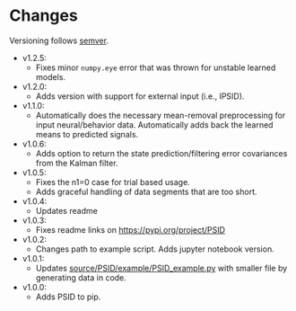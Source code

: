 # Changes 
Versioning follows [semver](https://semver.org/).

- v1.2.5:
  - Fixes minor `numpy.eye` error that was thrown for unstable learned models.
- v1.2.0:
  - Adds version with support for external input (i.e., IPSID).
- v1.1.0:
  - Automatically does the necessary mean-removal preprocessing for input neural/behavior data. Automatically adds back the learned means to predicted signals. 
- v1.0.6:
  - Adds option to return the state prediction/filtering error covariances from the Kalman filter.
- v1.0.5:
  - Fixes the n1=0 case for trial based usage.
  - Adds graceful handling of data segments that are too short.
- v1.0.4:
  - Updates readme
- v1.0.3:
  - Fixes readme links on https://pypi.org/project/PSID
- v1.0.2:
  - Changes path to example script. Adds jupyter notebook version.
- v1.0.1:
  - Updates [source/PSID/example/PSID_example.py](https://github.com/ShanechiLab/PyPSID/blob/main/source/PSID/example/PSID_example.py) with smaller file by generating data in code.
- v1.0.0:
  - Adds PSID to pip.